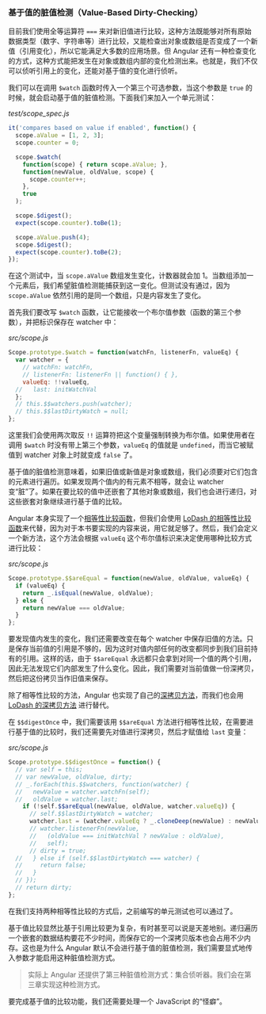 ### 基于值的脏值检测（Value-Based Dirty-Checking）

目前我们使用全等运算符 `===` 来对新旧值进行比较，这种方法既能够对所有原始数据类型（数字、字符串等）进行比较，又能检查出对象或数组是否变成了一个新值（引用变化），所以它能满足大多数的应用场景。但 Angular 还有一种检查变化的方式，这种方式能把发生在对象或数组内部的变化检测出来。也就是，我们不仅可以侦听引用上的变化，还能对基于值的变化进行侦听。

我们可以在调用 `$watch` 函数时传入一个第三个可选参数，当这个参数是 `true` 的时候，就会启动基于值的脏值检测。下面我们来加入一个单元测试：

_test/scope\_spec.js_

```js
it('compares based on value if enabled', function() {
  scope.aValue = [1, 2, 3];
  scope.counter = 0;

  scope.$watch(
    function(scope) { return scope.aValue; },
    function(newValue, oldValue, scope) {
      scope.counter++;
    },
    true
  );

  scope.$digest();
  expect(scope.counter).toBe(1);

  scope.aValue.push(4);
  scope.$digest();
  expect(scope.counter).toBe(2);
});
```

在这个测试中，当 `scope.aValue` 数组发生变化，计数器就会加 1。当数组添加一个元素后，我们希望脏值检测能捕获到这一变化。但测试没有通过，因为 `scope.aValue` 依然引用的是同一个数组，只是内容发生了变化。

首先我们要改写 `$watch` 函数，让它能接收一个布尔值参数（函数的第三个参数），并把标识保存在 watcher 中：

_src/scope.js_

```js
Scope.prototype.$watch = function(watchFn, listenerFn, valueEq) {
  var watcher = {
    // watchFn: watchFn,
    // listenerFn: listenerFn || function() { },
    valueEq: !!valueEq,
  //   last: initWatchVal
  };
  // this.$$watchers.push(watcher);
  // this.$$lastDirtyWatch = null;
};
```

这里我们会使用两次取反 `!!` 运算符把这个变量强制转换为布尔值。如果使用者在调用 `$watch` 时没有带上第三个参数，`valueEq` 的值就是 `undefined`，而当它被赋值到 watcher 对象上时就变成 `false` 了。

基于值的脏值检测意味着，如果旧值或新值是对象或数组，我们必须要对它们包含的元素进行遍历。如果发现两个值内的有元素不相等，就会让 watcher 变“脏”了。如果在要比较的值中还嵌套了其他对象或数组，我们也会进行递归，对这些嵌套对象继续进行基于值的比较。

Angular 本身实现了一个[相等性比较函数](https://github.com/angular/angular.js/blob/8d4e3fdd31eabadd87db38aa0590253e14791956/src/Angular.js#L812)，但我们会使用 [LoDash 的相等性比较函数](https://lodash.com/docs/4.17.15#isEqual)来代替，因为对于本书要实现的内容来说，用它就足够了。然后，我们会定义一个新方法，这个方法会根据 `valueEq` 这个布尔值标识来决定使用哪种比较方式进行比较：

_src/scope.js_

```js
Scope.prototype.$$areEqual = function(newValue, oldValue, valueEq) {
  if (valueEq) {
    return _.isEqual(newValue, oldValue);
  } else {
    return newValue === oldValue;
  }
};
```

要发现值内发生的变化，我们还需要改变在每个 watcher 中保存旧值的方法。只是保存当前值的引用是不够的，因为这时对值内部任何的改变都同步到我们目前持有的引用。这样的话，由于 `$$areEqual` 永远都只会拿到对同一个值的两个引用，因此无法发现它们内部发生了什么变化。因此，我们需要对当前值做一份深拷贝，然后把这份拷贝当作旧值来保存。

除了相等性比较的方法，Angular 也实现了自己的[深拷贝方法](https://github.com/angular/angular.js/blob/8d4e3fdd31eabadd87db38aa0590253e14791956/src/Angular.js#L725)，而我们也会用 [LoDash 的深拷贝方法](https://lodash.com/docs/4.17.15#cloneDeep) 进行替代。

在 `$$digestOnce` 中，我们需要该用 `$$areEqual` 方法进行相等性比较，在需要进行基于值的比较时，我们还需要先对值进行深拷贝，然后才赋值给 `last` 变量：

_src/scope.js_

```js
Scope.prototype.$$digestOnce = function() {
  // var self = this;
  // var newValue, oldValue, dirty;
  // _.forEach(this.$$watchers, function(watcher) {
  //   newValue = watcher.watchFn(self);
  //   oldValue = watcher.last;
    if (!self.$$areEqual(newValue, oldValue, watcher.valueEq)) {
      // self.$$lastDirtyWatch = watcher;
      watcher.last = (watcher.valueEq ? _.cloneDeep(newValue) : newValue);
      // watcher.listenerFn(newValue,
      //   (oldValue === initWatchVal ? newValue : oldValue),
      //   self);
      // dirty = true;
  //   } else if (self.$$lastDirtyWatch === watcher) {
  //     return false;
  //   }
  // });
  // return dirty;
};
```

在我们支持两种相等性比较的方式后，之前编写的单元测试也可以通过了。

基于值比较显然比基于引用比较更为复杂，有时甚至可以说是天差地别。递归遍历一个嵌套的数据结构要花不少时间，而保存它的一个深拷贝版本也会占用不少内存。这也是为什么 Angular 默认不会进行基于值的脏值检测，我们需要显式地传入参数才能启用这种脏值检测方式。

> 实际上 Angular 还提供了第三种脏值检测方式：集合侦听器。我们会在第三章实现这种检测方式。

要完成基于值的比较功能，我们还需要处理一个 JavaScript 的“怪癖”。

